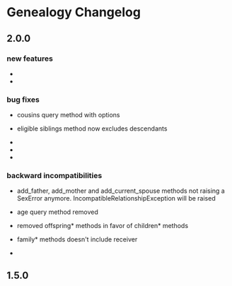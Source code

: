 # Genealogy Changelog

## 2.0.0

### new features

* 

* 

### bug fixes

* cousins query method with options

* eligible siblings method now excludes descendants

* 

* 

* 

### backward incompatibilities

* add_father, add_mother and add_current_spouse methods not raising a SexError anymore. IncompatibleRelationshipException will be raised

* age query method removed 

* removed offspring* methods in favor of children* methods

* family* methods doesn't include receiver

* 

## 1.5.0



